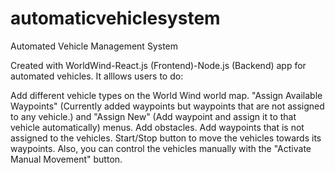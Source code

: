 # automaticvehiclesystem
Automated Vehicle Management System

Created with WorldWind-React.js (Frontend)-Node.js (Backend) app for automated vehicles. It alllows users to do:

Add different vehicle types on the World Wind world map. 
"Assign Available Waypoints" (Currently added waypoints but waypoints that are not assigned to any vehicle.) and "Assign New" (Add waypoint and assign it to that vehicle automatically) menus.
Add obstacles.
Add waypoints that is not assigned to the vehicles.
Start/Stop button to move the vehicles towards its waypoints.
Also, you can control the vehicles manually with the "Activate Manual Movement" button.
